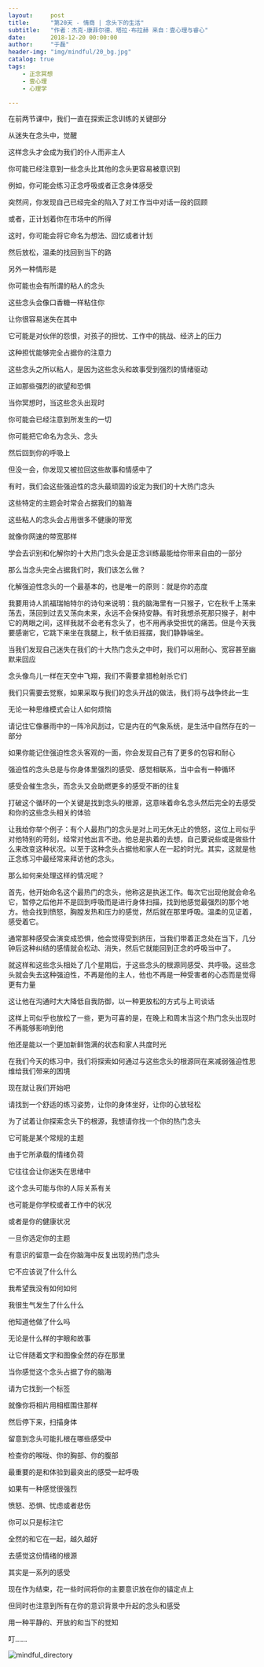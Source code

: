 ```yaml
---
layout:     post
title:      "第20天 - 情商 | 念头下的生活"
subtitle:   "作者：杰克·康菲尔德、塔拉·布拉赫 来自：壹心理与睿心"
date:       2018-12-20 00:00:00
author:     "于磊"
header-img: "img/mindful/20_bg.jpg"
catalog: true
tags:
    - 正念冥想
    - 壹心理
    - 心理学

---
```




在前两节课中，我们一直在探索正念训练的关键部分

从迷失在念头中，觉醒

这样念头才会成为我们的仆人而非主人

你可能已经注意到一些念头比其他的念头更容易被意识到

例如，你可能会练习正念呼吸或者正念身体感受

突然间，你发现自己已经完全的陷入了对工作当中对话一段的回顾

或者，正计划着你在市场中的所得

这时，你可能会将它命名为想法、回忆或者计划

然后放松，温柔的找回到当下的路

另外一种情形是

你可能也会有所谓的粘人的念头

这些念头会像口香糖一样粘住你

让你很容易迷失在其中

它可能是对伙伴的怨恨，对孩子的担忧、工作中的挑战、经济上的压力

这种担忧能够完全占据你的注意力

这些念头之所以粘人，是因为这些念头和故事受到强烈的情绪驱动

正如那些强烈的欲望和恐惧

当你冥想时，当这些念头出现时

你可能会已经注意到所发生的一切

你可能把它命名为念头、念头

然后回到你的呼吸上

但没一会，你发现又被拉回这些故事和情感中了

有时，我们会这些强迫性的念头最顽固的设定为我们的十大热门念头

这些特定的主题会时常会占据我们的脑海

这些粘人的念头会占用很多不健康的带宽

就像你网速的带宽那样

学会去识别和化解你的十大热门念头会是正念训练最能给你带来自由的一部分

那么当念头完全占据我们时，我们该怎么做？

化解强迫性念头的一个最基本的，也是唯一的原则：就是你的态度

我要用诗人凯福瑞帕特尔的诗句来说明：我的脑海里有一只猴子，它在秋千上荡来荡去，荡回到过去又荡向未来，永远不会保持安静。有时我想杀死那只猴子，射中它的两眼之间，这样我就不会老有念头了，也不用再承受担忧的痛苦。但是今天我要感谢它，它跳下来坐在我腿上，秋千依旧摇摆，我们静静端坐。

当我们发现自己迷失在我们的十大热门念头之中时，我们可以用耐心、宽容甚至幽默来回应

念头像鸟儿一样在天空中飞翔，我们不需要拿猎枪射杀它们

我们只需要去觉察，如果采取与我们的念头开战的做法，我们将与战争终此一生

无论一种思维模式会让人如何烦恼

请记住它像暴雨中的一阵冷风刮过，它是内在的气象系统，是生活中自然存在的一部分

如果你能记住强迫性念头客观的一面，你会发现自己有了更多的包容和耐心

强迫性的念头总是与你身体里强烈的感受、感觉相联系，当中会有一种循环

感受会催生念头，而念头又会助燃更多的感受不断的往复

打破这个循环的一个关键是找到念头的根源，这意味着命名念头然后完全的去感受和你的这些念头相关的体验

让我给你举个例子：有个人最热门的念头是对上司无休无止的愤怒，这位上司似乎对他特别的苛刻，经常对他出言不逊。他总是执着的去想，自己要说些或是做些什么来改变这种状况。以至于这种念头占据他和家人在一起的时光。其实，这就是他正念练习中最经常来拜访他的念头。

那么如何来处理这样的情况呢？

首先，他开始命名这个最热门的念头，他称这是执迷工作。每次它出现他就会命名它，暂停之后他并不是回到呼吸而是进行身体扫描，找到他感觉最强烈的那个地方。他会找到愤怒，胸膛发热和压力的感觉，然后就在那里呼吸。温柔的见证着，感受着它。

通常那种感受会演变成恐惧，他会觉得受到挤压，当我们带着正念处在当下，几分钟后这种纠结的感情就会松动、消失，然后它就能回到正念的呼吸当中了。

就这样和这些念头相处了几个星期后，于这些念头的根源同感受、共呼吸。这些念头就会失去这种强迫性，不再是他的主人，他也不再是一种受害者的心态而是觉得更有力量

这让他在沟通时大大降低自我防御，以一种更放松的方式与上司谈话

这样上司似乎也放松了一些，更为可喜的是，在晚上和周末当这个热门念头出现时不再能够影响到他

他还是能以一个更加新鲜饱满的状态和家人共度时光

在我们今天的练习中，我们将探索如何通过与这些念头的根源同在来减弱强迫性思维给我们带来的困境

现在就让我们开始吧

请找到一个舒适的练习姿势，让你的身体坐好，让你的心放轻松

为了试着让你探索念头下的根源，我想请你找一个你的热门念头

它可能是某个常规的主题

由于它所承载的情绪负荷

它往往会让你迷失在思绪中

这个念头可能与你的人际关系有关

也可能是你学校或者工作中的状况

或者是你的健康状况

一旦你选定你的主题

有意识的留意一会在你脑海中反复出现的热门念头

它不应该说了什么什么

我希望我没有如何如何

我很生气发生了什么什么

他知道他做了什么吗

无论是什么样的字眼和故事

让它伴随着文字和图像全然的存在那里

当你感觉这个念头占据了你的脑海

请为它找到一个标签

就像你将相片用相框围住那样

然后停下来，扫描身体

留意到念头可能扎根在哪些感受中

检查你的喉咙、你的胸部、你的腹部

最重要的是和体验到最突出的感受一起呼吸

如果有一种感觉很强烈

愤怒、恐惧、忧虑或者悲伤

你可以只是标注它

全然的和它在一起，越久越好

去感觉这份情绪的根源

其实是一系列的感受

现在作为结束，花一些时间将你的主要意识放在你的锚定点上

但同时也注意到所有在你的意识背景中升起的念头和感受

用一种平静的、开放的和当下的觉知

叮......











































![mindful_directory](/img/mindful/share.jpeg)









































